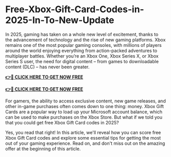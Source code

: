 # Free-Xbox-Gift-Card-Codes-in-2025-In-To-New-Update

In 2025, gaming has taken on a whole new level of excitement, thanks to the advancement of technology and the rise of new gaming platforms. Xbox remains one of the most popular gaming consoles, with millions of players around the world enjoying everything from action-packed adventures to multiplayer battles. Whether you’re an Xbox One, Xbox Series X, or Xbox Series S user, the need for digital content – from games to downloadable content (DLC) – has never been greater.

**[👉🎁 CLICK HERE TO GET NOW FREE](https://smarttbx.com/xbox%20gift)**

**[👉🎁 CLICK HERE TO GET NOW FREE](https://smarttbx.com/xbox%20gift)**

For gamers, the ability to access exclusive content, new game releases, and other in-game purchases often comes down to one thing: money. Xbox Gift Cards are a popular way to load up your Microsoft account balance, which can be used to make purchases on the Xbox Store. But what if we told you that you could get free Xbox Gift Card codes in 2025?

Yes, you read that right! In this article, we'll reveal how you can score free Xbox Gift Card codes and explore some essential tips for getting the most out of your gaming experience. Read on, and don't miss out on the amazing offer at the beginning of this article.
